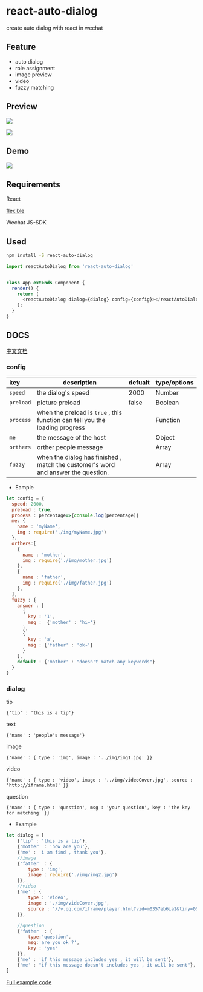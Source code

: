 # react-auto-dialog

create auto dialog with react in wechat

## Feature

- auto dialog
- role assignment
- image preview
- video
- fuzzy matching


## Preview

![](https://jlianphoto.github.io/react-auto-dialog/img/GIF1.gif)

![](https://jlianphoto.github.io/react-auto-dialog/img/Gif2.gif)

## Demo

![](https://jlianphoto.github.io/react-auto-dialog/img/1500814392.png)


## Requirements

React

[flexible](https://github.com/amfe/lib-flexible/)

Wechat JS-SDK

## Used

```bash
npm install -S react-auto-dialog
```

```js
import reactAutoDialog from 'react-auto-dialog'


class App extends Component {
  render() {
    return (
      <reactAutoDialog dialog={dialog} config={config}></reactAutoDialog>
    );
  }
}
```

## DOCS

[中文文档](https://github.com/jlianphoto/react-auto-dialog/blob/master/docs/docs.md)


### config

|key|description|defualt|type/options|
|:---|---|---|---|
| `speed`|the dialog's speed |2000|Number|
| `preload`|picture preload |false|Boolean|
| `process`|when the preload is `true` , this function can tell you the loading progress ||Function|
|`me`|the message of the host||Object|
|`orthers`|orther people message||Array|
|`fuzzy`|when the dialog has finished , match the customer's word and answer the question.||Array|

- Eample

```js
let config = {
  speed: 2000,
  preload : true,
  process : percentage=>{console.log(percentage)}
  me: {
    name : 'myName',
    img : require('./img/myName.jpg')
  },
  orthers:[
    {
      name : 'mother',
      img : require('./img/mother.jpg')
    },
    {
      name : 'father',
      img : require('./img/father.jpg')
    },
  ],
  fuzzy : {
    answer : [
      {
        key : '1',
        msg :  {'mother' : 'hi~'}
      },
      {
        key : 'a',
        msg : {'father' : 'ok~'}
      }
    ],
    default : {'mother' : "doesn't match any keywords"}
  }
}

```


### dialog

tip

`{'tip' : 'this is a tip'}`

text

`{'name' : 'people's message'}`

image

`{'name' : {
	type : 'img',
	image : '../img/img1.jpg'
}}`

video

`{'name' : {
	type : 'video',
	image : '../img/videoCover.jpg',
	source : 'http://iframe.html'
}}`

question

`{'name' : {
	type : 'question',
	msg : 'your question',
	key : 'the key for matching'
}}`


- Example

```js
let dialog = [
	{'tip' : 'this is a tip'},
	{'mother' : 'how are you'},
	{'me' : 'i am find , thank you'},
	//image
	{'father' : {
		type : 'img',
		image : require('./img/img2.jpg')
	}},
	//video
	{'me' : {
		type : 'video',
		image : './img/videCover.jpg',
		source : '//v.qq.com/iframe/player.html?vid=m0357eb6ia2&tiny=0&auto=0'
	}},
	
	//question
	{'father' : {
		type:'question',
		msg:'are you ok ?',
		key : 'yes'
	}},
	{'me' : 'if this message includes yes , it will be sent'},
	{'me' : "if this message doesn't includes yes , it will be sent"},
]
```

[Full example code](https://github.com/jlianphoto/react-auto-dialog/blob/master/src/App.jsx)





